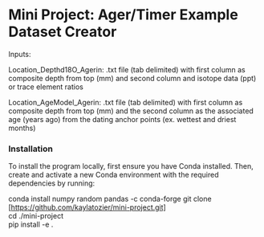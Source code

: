 # Mini Project: Ager/Timer Example Dataset Creator

Inputs: 

Location_Depthd18O_Agerin: .txt file (tab delimited) with first column as composite depth from top (mm) and second column and isotope data (ppt) or trace element ratios 

Location_AgeModel_Agerin: .txt file (tab delimited) with first column as composite depth from top (mm) and the second column as the associated age (years ago) from the dating anchor points (ex. wettest and driest months)

### Installation

To install the program locally, first ensure you have Conda installed. Then, create and activate a new Conda environment with the required dependencies by running:

conda install numpy random pandas  -c conda-forge
git clone [https://github.com/kaylatozier/mini-project.git]  
cd ./mini-project  
pip install -e .

